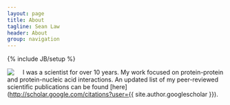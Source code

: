 ```yaml
---
layout: page
title: About
tagline: Sean Law
header: About
group: navigation
---
```

{% include JB/setup %}

<img style="margin-right: 20px;" align="left" src="{{site.url}}/assets/images/seanlaw.small.png">

I was a scientist for over 10 years. My work focused on protein-protein and protein-nucleic acid interactions. An updated list of my peer-reviewed scientific publications can be found [here](http://scholar.google.com/citations?user={{ site.author.googlescholar }}).

